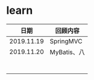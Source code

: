 # learn

| 日期       | 回顾内容    |
| ---------- | ----------- |
| 2019.11.19 | SpringMVC   |
| 2019.11.20 | MyBatis、八 |
|            |             |
|            |             |
|            |             |
|            |             |
|            |             |
|            |             |
|            |             |

